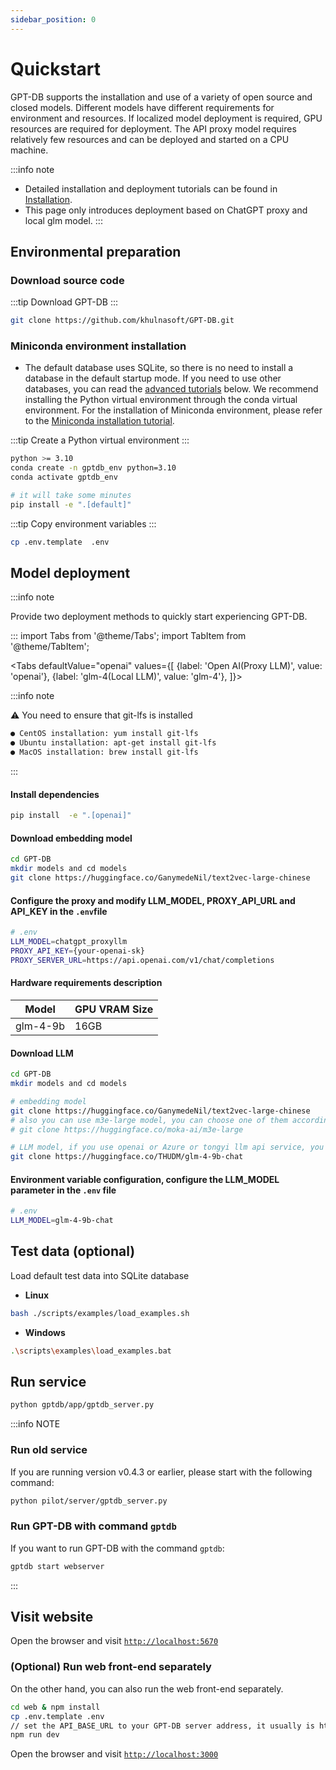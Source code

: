 ```yaml
---
sidebar_position: 0
---
```

# Quickstart
GPT-DB supports the installation and use of a variety of open source and closed models. Different models have different requirements for environment and resources. If localized model deployment is required, GPU resources are required for deployment. The API proxy model requires relatively few resources and can be deployed and started on a CPU machine.


:::info note
- Detailed installation and deployment tutorials can be found in [Installation](/docs/installation).
- This page only introduces deployment based on ChatGPT proxy and local glm model.
:::

## Environmental preparation

### Download source code

:::tip
Download GPT-DB
:::



```bash
git clone https://github.com/khulnasoft/GPT-DB.git
```

### Miniconda environment installation

- The default database uses SQLite, so there is no need to install a database in the default startup mode. If you need to use other databases, you can read the [advanced tutorials](/docs/application_manual/advanced_tutorial/rag) below. We recommend installing the Python virtual environment through the conda virtual environment. For the installation of Miniconda environment, please refer to the [Miniconda installation tutorial](https://docs.conda.io/projects/miniconda/en/latest/).

:::tip
Create a Python virtual environment
:::

```bash
python >= 3.10
conda create -n gptdb_env python=3.10
conda activate gptdb_env

# it will take some minutes
pip install -e ".[default]"
```

:::tip
Copy environment variables
:::
```bash
cp .env.template  .env
```

## Model deployment

:::info note

Provide two deployment methods to quickly start experiencing GPT-DB.

:::
import Tabs from '@theme/Tabs';
import TabItem from '@theme/TabItem';

<Tabs
  defaultValue="openai"
  values={[
    {label: 'Open AI(Proxy LLM)', value: 'openai'},
    {label: 'glm-4(Local LLM)', value: 'glm-4'},
  ]}>

  <TabItem value="openai" label="openai">

:::info note

⚠️  You need to ensure that git-lfs is installed
```bash
● CentOS installation: yum install git-lfs
● Ubuntu installation: apt-get install git-lfs
● MacOS installation: brew install git-lfs
```
:::

#### Install dependencies

```bash
pip install  -e ".[openai]"
```

#### Download embedding model

```bash
cd GPT-DB
mkdir models and cd models
git clone https://huggingface.co/GanymedeNil/text2vec-large-chinese
```

#### Configure the proxy and modify LLM_MODEL, PROXY_API_URL and API_KEY in the `.env`file

```bash
# .env
LLM_MODEL=chatgpt_proxyllm
PROXY_API_KEY={your-openai-sk}
PROXY_SERVER_URL=https://api.openai.com/v1/chat/completions
```
  </TabItem>

  <TabItem value="glm-4" label="glm-4">

#### Hardware requirements description
|  Model    		   | GPU VRAM Size   	 | 
|:--------------:|-------------------|
| glm-4-9b     	 | 16GB        	     |

#### Download LLM

```bash
cd GPT-DB
mkdir models and cd models

# embedding model
git clone https://huggingface.co/GanymedeNil/text2vec-large-chinese
# also you can use m3e-large model, you can choose one of them according to your needs
# git clone https://huggingface.co/moka-ai/m3e-large

# LLM model, if you use openai or Azure or tongyi llm api service, you don't need to download llm model
git clone https://huggingface.co/THUDM/glm-4-9b-chat

```
#### Environment variable configuration, configure the LLM_MODEL parameter in the `.env` file
```bash
# .env
LLM_MODEL=glm-4-9b-chat
```
  </TabItem>

</Tabs>


## Test data (optional)
Load default test data into SQLite database
- **Linux**

```bash
bash ./scripts/examples/load_examples.sh
```
- **Windows**

```bash
.\scripts\examples\load_examples.bat
```

## Run service

```bash
python gptdb/app/gptdb_server.py
```

:::info NOTE
### Run old service

If you are running version v0.4.3 or earlier, please start with the following command:

```bash
python pilot/server/gptdb_server.py
```

### Run GPT-DB with command `gptdb`

If you want to run GPT-DB with the command `gptdb`:

```bash
gptdb start webserver
```
:::

## Visit website

Open the browser and visit [`http://localhost:5670`](http://localhost:5670)


### (Optional) Run web front-end separately

On the other hand, you can also run the web front-end separately.

```bash
cd web & npm install
cp .env.template .env
// set the API_BASE_URL to your GPT-DB server address, it usually is http://localhost:5670
npm run dev
```
Open the browser and visit [`http://localhost:3000`](http://localhost:3000)






